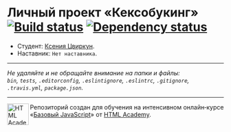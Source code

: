 # Личный проект «Кексобукинг» [![Build status][travis-image]][travis-url] [![Dependency status][dependency-image]][dependency-url]

* Студент: [Ксения Цвиркун](https://up.htmlacademy.ru/javascript/8/user/218984).
* Наставник: `Нет наставника`.

---

_Не удаляйте и не обращайте внимание на папки и файлы:_<br>
_`bin`, `tests`, `.editorconfig`, `.eslintignore`, `.eslintrc`, `.gitignore`, `.travis.yml`, `package.json`._

---

<a href="https://htmlacademy.ru/intensive/javascript"><img align="left" width="50" height="50" title="HTML Academy" src="https://up.htmlacademy.ru/static/img/intensive/javascript/logo-for-github.svg"></a>

Репозиторий создан для обучения на интенсивном онлайн‑курсе «[Базовый JavaScript](https://htmlacademy.ru/intensive/javascript)» от [HTML Academy](https://htmlacademy.ru).

[travis-image]: https://travis-ci.org/htmlacademy-javascript/218984-keksobooking.svg?branch=master
[travis-url]: https://travis-ci.org/htmlacademy-javascript/218984-keksobooking
[dependency-image]: https://david-dm.org/htmlacademy-javascript/218984-keksobooking.svg?style=flat-square
[dependency-url]: https://david-dm.org/htmlacademy-javascript/218984-keksobooking
